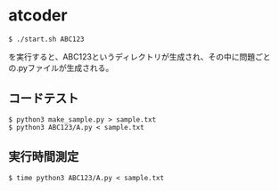 # atcoder

```
$ ./start.sh ABC123
```

を実行すると、ABC123というディレクトリが生成され、その中に問題ごとの.pyファイルが生成される。

## コードテスト
```
$ python3 make_sample.py > sample.txt
$ python3 ABC123/A.py < sample.txt
```

## 実行時間測定
```
$ time python3 ABC123/A.py < sample.txt
```
